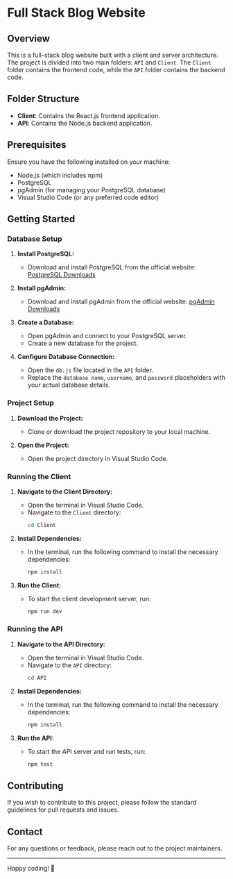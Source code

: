 # Full Stack Blog Website

## Overview
This is a full-stack blog website built with a client and server architecture. The project is divided into two main folders: `API` and `Client`. The `Client` folder contains the frontend code, while the `API` folder contains the backend code.

## Folder Structure
- **Client**: Contains the React.js frontend application.
- **API**: Contains the Node.js backend application.

## Prerequisites
Ensure you have the following installed on your machine:
- Node.js (which includes npm)
- PostgreSQL
- pgAdmin (for managing your PostgreSQL database)
- Visual Studio Code (or any preferred code editor)

## Getting Started

### Database Setup
1. **Install PostgreSQL:**
   - Download and install PostgreSQL from the official website: [PostgreSQL Downloads](https://www.postgresql.org/download/)
   
2. **Install pgAdmin:**
   - Download and install pgAdmin from the official website: [pgAdmin Downloads](https://www.pgadmin.org/download/)

3. **Create a Database:**
   - Open pgAdmin and connect to your PostgreSQL server.
   - Create a new database for the project.

4. **Configure Database Connection:**
   - Open the `db.js` file located in the `API` folder.
   - Replace the `database name`, `username`, and `password` placeholders with your actual database details.

### Project Setup

1. **Download the Project:**
   - Clone or download the project repository to your local machine.

2. **Open the Project:**
   - Open the project directory in Visual Studio Code.

### Running the Client

1. **Navigate to the Client Directory:**
   - Open the terminal in Visual Studio Code.
   - Navigate to the `Client` directory:
     ```bash
     cd Client
     ```

2. **Install Dependencies:**
   - In the terminal, run the following command to install the necessary dependencies:
     ```bash
     npm install
     ```

3. **Run the Client:**
   - To start the client development server, run:
     ```bash
     npm run dev
     ```

### Running the API

1. **Navigate to the API Directory:**
   - Open the terminal in Visual Studio Code.
   - Navigate to the `API` directory:
     ```bash
     cd API
     ```

2. **Install Dependencies:**
   - In the terminal, run the following command to install the necessary dependencies:
     ```bash
     npm install
     ```

3. **Run the API:**
   - To start the API server and run tests, run:
     ```bash
     npm test
     ```

## Contributing

If you wish to contribute to this project, please follow the standard guidelines for pull requests and issues.



## Contact

For any questions or feedback, please reach out to the project maintainers.

---

Happy coding! 🚀
